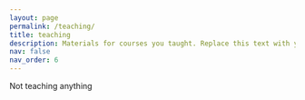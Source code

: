 ```yaml
---
layout: page
permalink: /teaching/
title: teaching
description: Materials for courses you taught. Replace this text with your description.
nav: false
nav_order: 6
---
```


Not teaching anything
